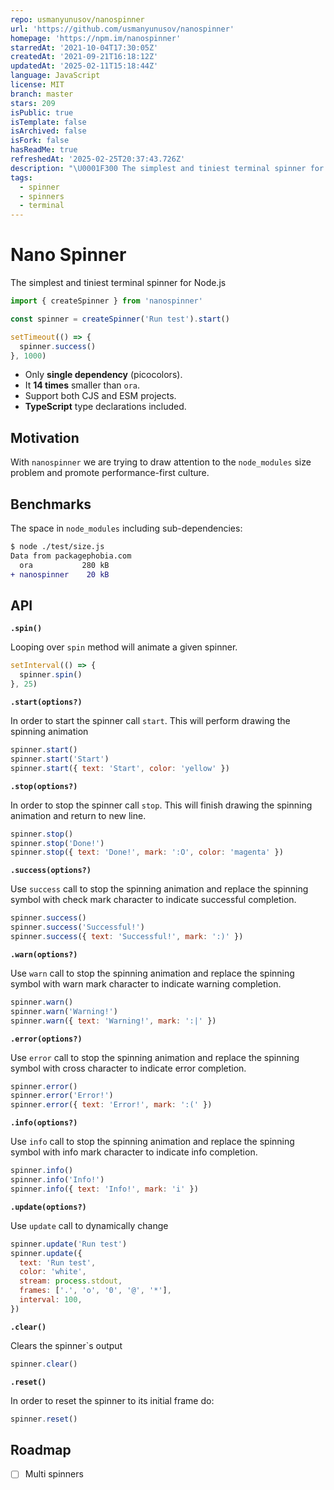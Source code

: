 ```yaml
---
repo: usmanyunusov/nanospinner
url: 'https://github.com/usmanyunusov/nanospinner'
homepage: 'https://npm.im/nanospinner'
starredAt: '2021-10-04T17:30:05Z'
createdAt: '2021-09-21T16:18:12Z'
updatedAt: '2025-02-11T15:18:44Z'
language: JavaScript
license: MIT
branch: master
stars: 209
isPublic: true
isTemplate: false
isArchived: false
isFork: false
hasReadMe: true
refreshedAt: '2025-02-25T20:37:43.726Z'
description: "\U0001F300 The simplest and tiniest terminal spinner for Node.js"
tags:
  - spinner
  - spinners
  - terminal
---
```


# Nano Spinner

The simplest and tiniest terminal spinner for Node.js

```js
import { createSpinner } from 'nanospinner'

const spinner = createSpinner('Run test').start()

setTimeout(() => {
  spinner.success()
}, 1000)
```

- Only **single dependency** (picocolors).
- It **14 times** smaller than `ora`.
- Support both CJS and ESM projects.
- **TypeScript** type declarations included.

## Motivation

With `nanospinner` we are trying to draw attention to the `node_modules` size problem and promote performance-first culture.

## Benchmarks

The space in `node_modules` including sub-dependencies:

```diff
$ node ./test/size.js
Data from packagephobia.com
  ora           280 kB
+ nanospinner    20 kB
```

## API

**`.spin()`**

Looping over `spin` method will animate a given spinner.

```js
setInterval(() => {
  spinner.spin()
}, 25)
```

**`.start(options?)`**

In order to start the spinner call `start`. This will perform drawing the spinning animation

```js
spinner.start()
spinner.start('Start')
spinner.start({ text: 'Start', color: 'yellow' })
```

**`.stop(options?)`**

In order to stop the spinner call `stop`. This will finish drawing the spinning animation and return to new line.

```js
spinner.stop()
spinner.stop('Done!')
spinner.stop({ text: 'Done!', mark: ':O', color: 'magenta' })
```

**`.success(options?)`**

Use `success` call to stop the spinning animation and replace the spinning symbol with check mark character to indicate successful completion.

```js
spinner.success()
spinner.success('Successful!')
spinner.success({ text: 'Successful!', mark: ':)' })
```

**`.warn(options?)`**

Use `warn` call to stop the spinning animation and replace the spinning symbol with warn mark character to indicate warning completion.

```js
spinner.warn()
spinner.warn('Warning!')
spinner.warn({ text: 'Warning!', mark: ':|' })
```

**`.error(options?)`**

Use `error` call to stop the spinning animation and replace the spinning symbol with cross character to indicate error completion.

```js
spinner.error()
spinner.error('Error!')
spinner.error({ text: 'Error!', mark: ':(' })
```

**`.info(options?)`**

Use `info` call to stop the spinning animation and replace the spinning symbol with info mark character to indicate info completion.

```js
spinner.info()
spinner.info('Info!')
spinner.info({ text: 'Info!', mark: 'i' })
```

**`.update(options?)`**

Use `update` call to dynamically change

```js
spinner.update('Run test')
spinner.update({
  text: 'Run test',
  color: 'white',
  stream: process.stdout,
  frames: ['.', 'o', '0', '@', '*'],
  interval: 100,
})
```

**`.clear()`**

Clears the spinner`s output

```js
spinner.clear()
```

**`.reset()`**

In order to reset the spinner to its initial frame do:

```js
spinner.reset()
```

## Roadmap

- [ ] Multi spinners
